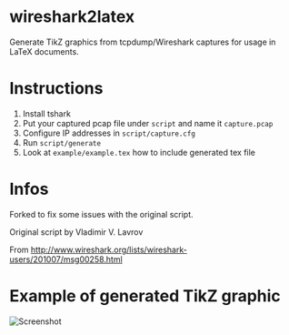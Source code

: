 # wireshark2latex

Generate TikZ graphics from tcpdump/Wireshark captures for usage in LaTeX documents.

# Instructions

1. Install tshark
2. Put your captured pcap file under ``script`` and name it ``capture.pcap``
3. Configure IP addresses in ``script/capture.cfg``
4. Run ``script/generate``
5. Look at ``example/example.tex`` how to include generated tex file

# Infos

Forked to fix some issues with the original script.

Original script by Vladimir V. Lavrov

From http://www.wireshark.org/lists/wireshark-users/201007/msg00258.html

# Example of generated TikZ graphic

![Screenshot](https://github.com/dschuermann/wireshark2latex/raw/master/screenshot.png "Screenshot")